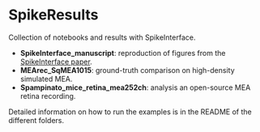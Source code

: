 # SpikeResults

Collection of notebooks and results with SpikeInterface.

- **SpikeInterface_manuscript**: reproduction of figures from the [SpikeInterface paper](https://www.biorxiv.org/content/10.1101/796599v1).
- **MEArec_SqMEA1015**: ground-truth comparison on high-density simulated MEA.
- **Spampinato_mice_retina_mea252ch**: analysis an open-source MEA retina recording.

Detailed information on how to run the examples is in the README of the different folders.

